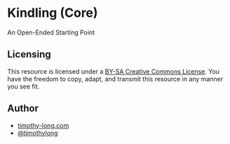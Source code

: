 # Kindling (Core)

An Open-Ended Starting Point

## Licensing

This resource is licensed under a [BY-SA Creative Commons License](http://creativecommons.org/licenses/by-sa/3.0/). You have the freedom to copy, adapt, and transmit this resource in any manner you see fit.

## Author

* [timothy-long.com](http://timothy-long.com)
* [@timothylong](http://twitter.com/timothylong)
